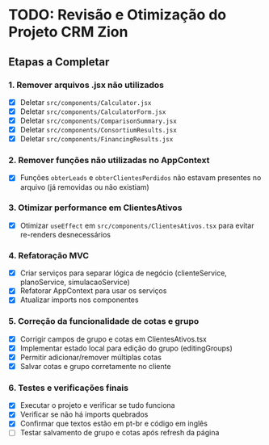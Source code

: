 # TODO: Revisão e Otimização do Projeto CRM Zion

## Etapas a Completar

### 1. Remover arquivos .jsx não utilizados
- [x] Deletar `src/components/Calculator.jsx`
- [x] Deletar `src/components/CalculatorForm.jsx`
- [x] Deletar `src/components/ComparisonSummary.jsx`
- [x] Deletar `src/components/ConsortiumResults.jsx`
- [x] Deletar `src/components/FinancingResults.jsx`

### 2. Remover funções não utilizadas no AppContext
- [x] Funções `obterLeads` e `obterClientesPerdidos` não estavam presentes no arquivo (já removidas ou não existiam)

### 3. Otimizar performance em ClientesAtivos
- [x] Otimizar `useEffect` em `src/components/ClientesAtivos.tsx` para evitar re-renders desnecessários

### 4. Refatoração MVC
- [x] Criar serviços para separar lógica de negócio (clienteService, planoService, simulacaoService)
- [x] Refatorar AppContext para usar os serviços
- [x] Atualizar imports nos componentes

### 5. Correção da funcionalidade de cotas e grupo
- [x] Corrigir campos de grupo e cotas em ClientesAtivos.tsx
- [x] Implementar estado local para edição do grupo (editingGroups)
- [x] Permitir adicionar/remover múltiplas cotas
- [x] Salvar cotas e grupo corretamente no cliente

### 6. Testes e verificações finais
- [x] Executar o projeto e verificar se tudo funciona
- [x] Verificar se não há imports quebrados
- [x] Confirmar que textos estão em pt-br e código em inglês
- [ ] Testar salvamento de grupo e cotas após refresh da página

